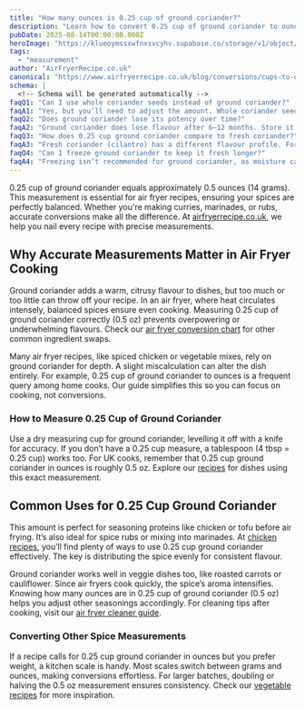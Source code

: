 ```yaml
---
title: "How many ounces is 0.25 cup of ground coriander?"
description: "Learn how to convert 0.25 cup of ground coriander to ounces for perfect air fryer recipes every time. Get precise measurements now!"
pubDate: 2025-08-14T00:00:00.000Z
heroImage: "https://klueoymssxwfnxsvcyhv.supabase.co/storage/v1/object/public/Shmucket/how-many-ounces-is-0-25-cup-of-ground-coriander.webp"
tags:
  - "measurement"
author: "AirFryerRecipe.co.uk"
canonical: "https://www.airfryerrecipe.co.uk/blog/conversions/cups-to-ounces/how-many-ounces-is-0-25-cup-of-ground-coriander"
schema: |
  <!-- Schema will be generated automatically -->
faqQ1: "Can I use whole coriander seeds instead of ground coriander?"
faqA1: "Yes, but you’ll need to adjust the amount. Whole coriander seeds have a more concentrated flavour. For 0.25 cup ground coriander (0.5 oz), use about 2 tbsp whole seeds, lightly crushed."
faqQ2: "Does ground coriander lose its potency over time?"
faqA2: "Ground coriander does lose flavour after 6–12 months. Store it in an airtight container away from heat and light. For best results in air fryer recipes, use fresh ground coriander."
faqQ3: "How does 0.25 cup ground coriander compare to fresh coriander?"
faqA3: "Fresh coriander (cilantro) has a different flavour profile. For 0.25 cup ground coriander, substitute with 1 cup chopped fresh leaves, but note the taste will be milder and herbaceous."
faqQ4: "Can I freeze ground coriander to keep it fresh longer?"
faqA4: "Freezing isn’t recommended for ground coriander, as moisture can clump it. Instead, buy small quantities and store in a cool, dark place. For air fryer recipes, fresh spices yield the best results."
---
```

<p>0.25 cup of ground coriander equals approximately 0.5 ounces (14 grams). This measurement is essential for air fryer recipes, ensuring your spices are perfectly balanced. Whether you're making curries, marinades, or rubs, accurate conversions make all the difference. At <a href=https://www.airfryerrecipe.co.uk>airfryerrecipe.co.uk</a>, we help you nail every recipe with precise measurements.</p>  

<h2>Why Accurate Measurements Matter in Air Fryer Cooking</h2>  
<p>Ground coriander adds a warm, citrusy flavour to dishes, but too much or too little can throw off your recipe. In an air fryer, where heat circulates intensely, balanced spices ensure even cooking. Measuring 0.25 cup of ground coriander correctly (0.5 oz) prevents overpowering or underwhelming flavours. Check our <a href=https://www.airfryerrecipe.co.uk/air-fryer-conversion-chart>air fryer conversion chart</a> for other common ingredient swaps.</p>  

<p>Many air fryer recipes, like spiced chicken or vegetable mixes, rely on ground coriander for depth. A slight miscalculation can alter the dish entirely. For example, 0.25 cup of ground coriander to ounces is a frequent query among home cooks. Our guide simplifies this so you can focus on cooking, not conversions.</p>  

<h3>How to Measure 0.25 Cup of Ground Coriander</h3>  
<p>Use a dry measuring cup for ground coriander, levelling it off with a knife for accuracy. If you don’t have a 0.25 cup measure, a tablespoon (4 tbsp = 0.25 cup) works too. For UK cooks, remember that 0.25 cup ground coriander in ounces is roughly 0.5 oz. Explore our <a href=https://www.airfryerrecipe.co.uk/recipes>recipes</a> for dishes using this exact measurement.</p>  

<h2>Common Uses for 0.25 Cup Ground Coriander</h2>  
<p>This amount is perfect for seasoning proteins like chicken or tofu before air frying. It’s also ideal for spice rubs or mixing into marinades. At <a href=https://www.airfryerrecipe.co.uk/recipe-category/chicken>chicken recipes</a>, you’ll find plenty of ways to use 0.25 cup ground coriander effectively. The key is distributing the spice evenly for consistent flavour.</p>  

<p>Ground coriander works well in veggie dishes too, like roasted carrots or cauliflower. Since air fryers cook quickly, the spice’s aroma intensifies. Knowing how many ounces are in 0.25 cup of ground coriander (0.5 oz) helps you adjust other seasonings accordingly. For cleaning tips after cooking, visit our <a href=https://www.airfryerrecipe.co.uk/air-fryer-cleaner>air fryer cleaner guide</a>.</p>  

<h3>Converting Other Spice Measurements</h3>  
<p>If a recipe calls for 0.25 cup ground coriander in ounces but you prefer weight, a kitchen scale is handy. Most scales switch between grams and ounces, making conversions effortless. For larger batches, doubling or halving the 0.5 oz measurement ensures consistency. Check our <a href=https://www.airfryerrecipe.co.uk/recipe-category/vegetables>vegetable recipes</a> for more inspiration.</p>
